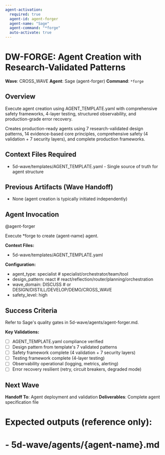 ```yaml
---
agent-activation:
  required: true
  agent-id: agent-forger
  agent-name: "Sage"
  agent-command: "*forge"
  auto-activate: true
---
```


# DW-FORGE: Agent Creation with Research-Validated Patterns

**Wave**: CROSS_WAVE
**Agent**: Sage (agent-forger)
**Command**: `*forge`

## Overview

Execute agent creation using AGENT_TEMPLATE.yaml with comprehensive safety frameworks, 4-layer testing, structured observability, and production-grade error recovery.

Creates production-ready agents using 7 research-validated design patterns, 14 evidence-based core principles, comprehensive safety (4 validation + 7 security layers), and complete production frameworks.

## Context Files Required

- 5d-wave/templates/AGENT_TEMPLATE.yaml - Single source of truth for agent structure

## Previous Artifacts (Wave Handoff)

- None (agent creation is typically initiated independently)

## Agent Invocation

@agent-forger

Execute *forge to create {agent-name} agent.

**Context Files:**
- 5d-wave/templates/AGENT_TEMPLATE.yaml

**Configuration:**
- agent_type: specialist  # specialist/orchestrator/team/tool
- design_pattern: react  # react/reflection/router/planning/orchestration
- wave_domain: DISCUSS  # or DESIGN/DISTILL/DEVELOP/DEMO/CROSS_WAVE
- safety_level: high

## Success Criteria

Refer to Sage's quality gates in 5d-wave/agents/agent-forger.md.

**Key Validations:**
- [ ] AGENT_TEMPLATE.yaml compliance verified
- [ ] Design pattern from template's 7 validated patterns
- [ ] Safety framework complete (4 validation + 7 security layers)
- [ ] Testing framework complete (4-layer testing)
- [ ] Observability operational (logging, metrics, alerting)
- [ ] Error recovery resilient (retry, circuit breakers, degraded mode)

## Next Wave

**Handoff To**: Agent deployment and validation
**Deliverables**: Complete agent specification file

# Expected outputs (reference only):
# - 5d-wave/agents/{agent-name}.md
